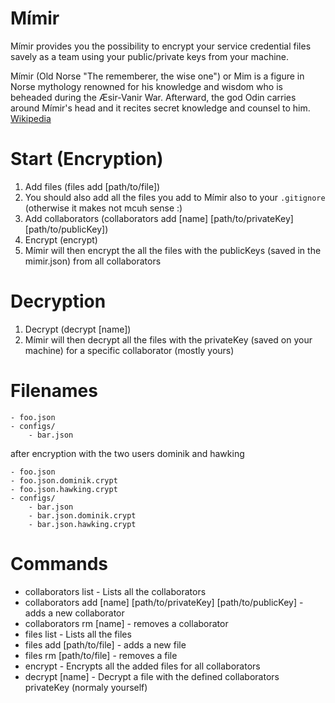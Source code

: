 # Mímir

Mímir provides you the possibility to encrypt your service credential files savely as a team using your public/private keys from your machine.

Mímir (Old Norse "The rememberer, the wise one") or Mim is a figure in Norse mythology renowned for his knowledge and wisdom who is beheaded during the Æsir-Vanir War. Afterward, the god Odin carries around Mímir's head and it recites secret knowledge and counsel to him. [Wikipedia](http://en.wikipedia.org/wiki/M%C3%ADmir)

# Start (Encryption)

1. Add files (files add [path/to/file])
2. You should also add all the files you add to Mímir also to your `.gitignore` (otherwise it makes not mcuh sense :)
3. Add collaborators (collaborators add [name] [path/to/privateKey] [path/to/publicKey])
4. Encrypt (encrypt)
5. Mímir will then encrypt the all the files with the publicKeys (saved in the mimir.json) from all collaborators

# Decryption

1. Decrypt (decrypt [name])
2. Mímir will then decrypt all the files with the privateKey (saved on your machine) for a specific collaborator (mostly yours)

# Filenames

    - foo.json
    - configs/
        - bar.json

after encryption with the two users dominik and hawking

    - foo.json
    - foo.json.dominik.crypt
    - foo.json.hawking.crypt
    - configs/
        - bar.json
        - bar.json.dominik.crypt
        - bar.json.hawking.crypt

# Commands

* collaborators list - Lists all the collaborators
* collaborators add [name] [path/to/privateKey] [path/to/publicKey] - adds a new collaborator
* collaborators rm [name] - removes a collaborator
* files list - Lists all the files
* files add [path/to/file] - adds a new file
* files rm [path/to/file] - removes a file
* encrypt - Encrypts all the added files for all collaborators
* decrypt [name] - Decrypt a file with the defined collaborators privateKey (normaly yourself)